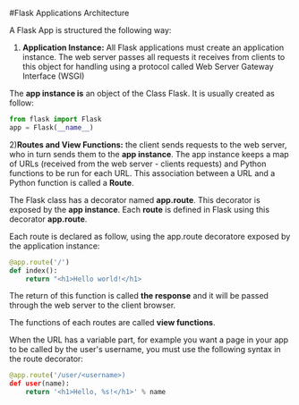 #Flask Applications Architecture

A Flask App is structured the following way:

1) **Application Instance:** All Flask applications must create an application instance. The web server
passes all requests it receives from clients to this object for handling using a protocol called 
Web Server Gateway Interface (WSGI)

The **app instance is** an object of the Class Flask. It is usually created as follow:

```python
from flask import Flask
app = Flask(__name__)
```

2)**Routes and View Functions:** the client sends requests to the web server, who in turn sends them to
the **app instance**. The app instance keeps a map of URLs (received from the web server - clients requests)
and Python functions to be run for each URL. This association between a URL and a Python function is
called a **Route**.

The Flask class has a decorator named **app.route**. This decorator is exposed by the **app instance**.
Each **route** is defined in Flask using this decorator **app.route**.

Each route is declared as follow, using the app.route decoratore exposed by the application instance:

```python
@app.route('/')
def index():
	return "<h1>Hello world!</h1>
```
The return of this function is called **the response** and it will be passed through the web server to the
client browser.

The functions of each routes are called **view functions**.

When the URL has a variable part, for example you want a page in your app to be called by the user's username,
you must use the following syntax in the route decorator:

```python
@app.route('/user/<username>)
def user(name):
	return '<h1>Hello, %s!</h1>' % name
```

